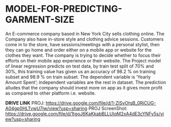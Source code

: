 # MODEL-FOR-PREDICTING-GARMENT-SIZE

An E-commerce company based in New York City sells clothing online.
The Company also have in-store style and clothing advice sessions. Customers
come in to the store, have sessions/meetings with a personal stylist, then they
can go home and order either on a mobile app or website for the clothes they
want. The company is trying to decide whether to focus their efforts on their
mobile app experience or their website.
The Project model of linear regression predicts on test data, by train test
split of 70% and 30%, this training value has given us an accuracy of 98.2 % on
training subset and 98.9 % on train subset. The dependent variable is ‘Yearly
Amount Spent’; independent variables are the rest in dataset. The prediction
alludes that the company should invest more on app as it gives more profit as
compared to other platform i.e. website.

**DRIVE LINK**
PROJ: https://drive.google.com/file/d/1-ZlSyOtgB_0RiCUG-A04gp0HLTvwU7jw/view?usp=sharing
PROJ ScreenShot: https://drive.google.com/file/d/1tgoJ6KaKkabBLLUIqM2xA4dE3cYNFy5s/view?usp=sharing
